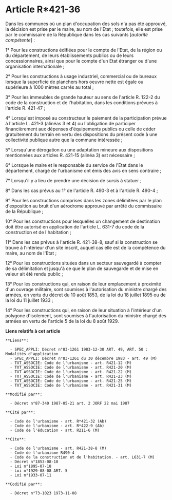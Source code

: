 # Article R*421-36

Dans les communes où un plan d'occupation des sols n'a pas été approuvé, la décision est prise par le maire, au nom de
l'Etat ; toutefois, elle est prise par le commissaire de la République dans les cas suivants [*autorité compétente*] :

1° Pour les constructions édifiées pour le compte de l'Etat, de la région ou du département, de leurs établissements publics
ou de leurs concessionnaires, ainsi que pour le compte d'un Etat étranger ou d'une organisation internationale ;

2° Pour les constructions à usage industriel, commercial ou de bureaux lorsque la superficie de planchers hors oeuvre nette
est égale ou supérieure à 1000 mètres carrés au total ;

3° Pour les immeubles de grande hauteur au sens de l'article R. 122-2 du code de la construction et de l'habitation, dans les
conditions prévues à l'article R. 421-47 ;

4° Lorsqu'est imposé au constructeur le paiement de la participation prévue à l'article L. 421-3 (alinéas 3 et 4) ou
l'obligation de participer financièrement aux dépenses d'équipements publics ou celle de céder gratuitement du terrain en
vertu des dispositions du présent code à une collectivité publique autre que la commune intéressée ;

5° Lorsqu'une dérogation ou une adaptation mineure aux dispositions mentionnées aux articles R. 421-15 (alinéa 3) est
nécessaire ;

6° Lorsque le maire et le responsable du service de l'Etat dans le département, chargé de l'urbanisme ont émis des avis en
sens contraire ;

7° Lorsqu'il y a lieu de prendre une décision de sursis à statuer ;

8° Dans les cas prévus au 1° de l'article R. 490-3 et à l'article R. 490-4 ;

9° Pour les constructions comprises dans les zones délimitées par le plan d'exposition au bruit d'un aérodrome approuvé par
arrêté  du commissaire de la République ;

10° Pour les constructions pour lesquelles un changement de destination doit être autorisé en application de l'article L.
631-7 du code de la construction et de l'habitation ;

11° Dans les cas prévus à l'article R. 421-38-8, sauf si la construction se trouve à l'intérieur d'un site inscrit, auquel
cas elle est de la compétence du maire, au nom de l'Etat ;

12° Pour les constructions situées dans un secteur sauvegardé à compter de sa délimitation et jusqu'à ce que le plan de
sauvegarde et de mise en valeur ait été rendu public ;

13° Pour les constructions qui, en raison de leur emplacement à proximité d'un ouvrage militaire, sont soumises à
l'autorisation du ministre chargé des armées, en vertu du décret du 10 août 1853, de la loi du 18 juillet 1895 ou de la loi
du 11 juillet 1933 ;

14° Pour les constructions qui, en raison de leur situation à l'intérieur d'un polygone d'isolement, sont soumises à
l'autorisation du ministre chargé des armées en vertu de l'article 5 de la loi du 8 août 1929.

**Liens relatifs à cet article**

	**Liens**:

	  - SPEC_APPLI: Décret n°83-1261 1983-12-30 ART. 49, ART. 50 : Modalités d'application
	  - SPEC_APPLI: Décret n°83-1261 du 30 décembre 1983 - art. 49 (M)
	  - TXT_ASSOCIE: Code de l'urbanisme - art. R421-12 (M)
	  - TXT_ASSOCIE: Code de l'urbanisme - art. R421-20 (M)
	  - TXT_ASSOCIE: Code de l'urbanisme - art. R421-22 (M)
	  - TXT_ASSOCIE: Code de l'urbanisme - art. R421-23 (M)
	  - TXT_ASSOCIE: Code de l'urbanisme - art. R421-25 (M)
	  - TXT_ASSOCIE: Code de l'urbanisme - art. R421-31 (M)

	**Modifié par**:

	  - Décret n°87-340 1987-05-21 art. 2 JORF 22 mai 1987

	**Cité par**:

	  - Code de l'urbanisme - art. R*421-32 (Ab)
	  - Code de l'urbanisme - art. R*422-9 (Ab)
	  - Code de l'éducation - art. R211-6 (M)

	**Cite**:

	  - Code de l'urbanisme - art. R421-38-8 (M)
	  - Code de l'urbanisme R490-4
	  - Code de la construction et de l'habitation. - art. L631-7 (M)
	  - Décret n°1853-08-10
	  - Loi n°1895-07-18
	  - Loi n°1929-08-08 ART. 5
	  - Loi n°1933-07-11

	**Codifié par**:

	  - Décret n°73-1023 1973-11-08
